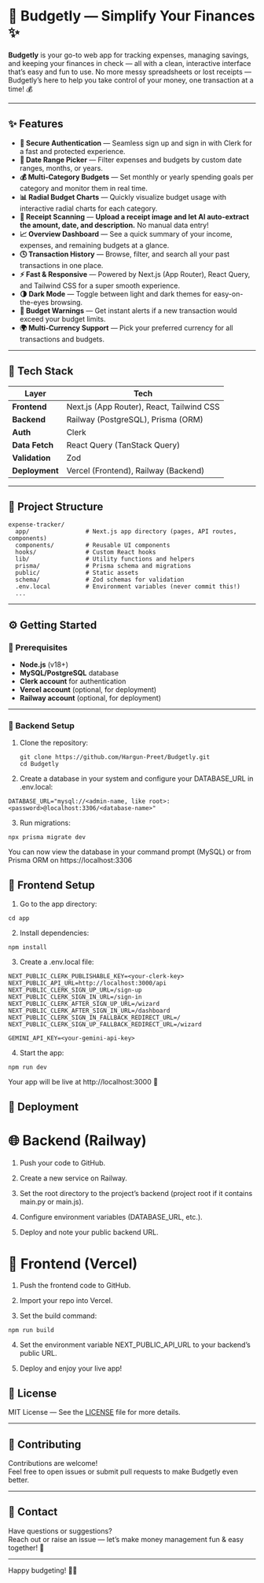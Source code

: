 # 💸 Budgetly — Simplify Your Finances ✨

**Budgetly** is your go-to web app for tracking expenses, managing savings, and keeping your finances in check — all with a clean, interactive interface that’s easy and fun to use. No more messy spreadsheets or lost receipts — Budgetly’s here to help you take control of your money, one transaction at a time! 💰

---

## ✨ Features

- **🔐 Secure Authentication** — Seamless sign up and sign in with Clerk for a fast and protected experience.
- **📅 Date Range Picker** — Filter expenses and budgets by custom date ranges, months, or years.
- **💰 Multi-Category Budgets** — Set monthly or yearly spending goals per category and monitor them in real time.
- **📊 Radial Budget Charts** — Quickly visualize budget usage with interactive radial charts for each category.
- **🧾 Receipt Scanning** — **Upload a receipt image and let AI auto-extract the amount, date, and description.** No manual data entry!
- **📈 Overview Dashboard** — See a quick summary of your income, expenses, and remaining budgets at a glance.
- **🕓 Transaction History** — Browse, filter, and search all your past transactions in one place.
- **⚡ Fast & Responsive** — Powered by Next.js (App Router), React Query, and Tailwind CSS for a super smooth experience.
- **🌗 Dark Mode** — Toggle between light and dark themes for easy-on-the-eyes browsing.
- **🔔 Budget Warnings** — Get instant alerts if a new transaction would exceed your budget limits.
- **🌍 Multi-Currency Support** — Pick your preferred currency for all transactions and budgets.

---

## 🧠 Tech Stack

| Layer         | Tech |
|---------------|-----|
| **Frontend**   | Next.js (App Router), React, Tailwind CSS |
| **Backend**    | Railway (PostgreSQL), Prisma (ORM) |
| **Auth**       | Clerk |
| **Data Fetch** | React Query (TanStack Query) |
| **Validation** | Zod |
| **Deployment** | Vercel (Frontend), Railway (Backend) |

---

## 📂 Project Structure
```
expense-tracker/
  app/                # Next.js app directory (pages, API routes, components)
  components/         # Reusable UI components
  hooks/              # Custom React hooks
  lib/                # Utility functions and helpers
  prisma/             # Prisma schema and migrations
  public/             # Static assets
  schema/             # Zod schemas for validation
  .env.local          # Environment variables (never commit this!)
  ...
```
---

## ⚙️ Getting Started

### 🔧 Prerequisites
- **Node.js** (v18+)
- **MySQL/PostgreSQL** database
- **Clerk account** for authentication
- **Vercel account** (optional, for deployment)
- **Railway account** (optional, for deployment)

---

### 🐣 Backend Setup
1. Clone the repository:
   ```
   git clone https://github.com/Hargun-Preet/Budgetly.git
   cd Budgetly
   ```
2. Create a database in your system and configure your DATABASE_URL in .env.local:
```
DATABASE_URL="mysql://<admin-name, like root>:<password>@localhost:3306/<database-name>"
```
3. Run migrations:
```
npx prisma migrate dev
```
You can now view the database in your command prompt (MySQL) or from Prisma ORM on https://localhost:3306
## 🎨 Frontend Setup
1. Go to the app directory:
```
cd app
```
2. Install dependencies:
```
npm install
```
3. Create a .env.local file:
```
NEXT_PUBLIC_CLERK_PUBLISHABLE_KEY=<your-clerk-key>
NEXT_PUBLIC_API_URL=http://localhost:3000/api
NEXT_PUBLIC_CLERK_SIGN_UP_URL=/sign-up
NEXT_PUBLIC_CLERK_SIGN_IN_URL=/sign-in
NEXT_PUBLIC_CLERK_AFTER_SIGN_UP_URL=/wizard
NEXT_PUBLIC_CLERK_AFTER_SIGN_IN_URL=/dashboard 
NEXT_PUBLIC_CLERK_SIGN_IN_FALLBACK_REDIRECT_URL=/
NEXT_PUBLIC_CLERK_SIGN_UP_FALLBACK_REDIRECT_URL=/wizard

GEMINI_API_KEY=<your-gemini-api-key>
```
4. Start the app:
```
npm run dev
```
Your app will be live at http://localhost:3000 🎉

## 🚀 Deployment
# 🌐 Backend (Railway)
1. Push your code to GitHub.

2. Create a new service on Railway.

3. Set the root directory to the project’s backend (project root if it contains main.py or main.js).

4. Configure environment variables (DATABASE_URL, etc.).

5. Deploy and note your public backend URL.

# 🎯 Frontend (Vercel)
1. Push the frontend code to GitHub.

2. Import your repo into Vercel.

3. Set the build command:
```
npm run build
```
4. Set the environment variable NEXT_PUBLIC_API_URL to your backend’s public URL.

5. Deploy and enjoy your live app!

## 📜 License
MIT License — See the [LICENSE](LICENSE) file for more details.

---

## 🤝 Contributing
Contributions are welcome!  
Feel free to open issues or submit pull requests to make Budgetly even better.

---

## 💬 Contact
Have questions or suggestions?  
Reach out or raise an issue — let’s make money management fun & easy together! 🎉

---

Happy budgeting! 🎯💸
